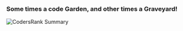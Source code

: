 ### Some times a code Garden, and other times a Graveyard!

<img src="https://cr-ss-service.azurewebsites.net/api/ScreenShot?widget=summary&username=0zAND1z" alt="CodersRank Summary"/>


<!--
**0zAND1z/0zAND1z** is a ✨ _special_ ✨ repository because its `README.md` (this file) appears on your GitHub profile.

Here are some ideas to get you started:

- 🔭 I’m currently working on ...
- 🌱 I’m currently learning ...
- 👯 I’m looking to collaborate on ...
- 🤔 I’m looking for help with ...
- 💬 Ask me about ...
- 📫 How to reach me: ...
- 😄 Pronouns: ...
- ⚡ Fun fact: ...
-->
